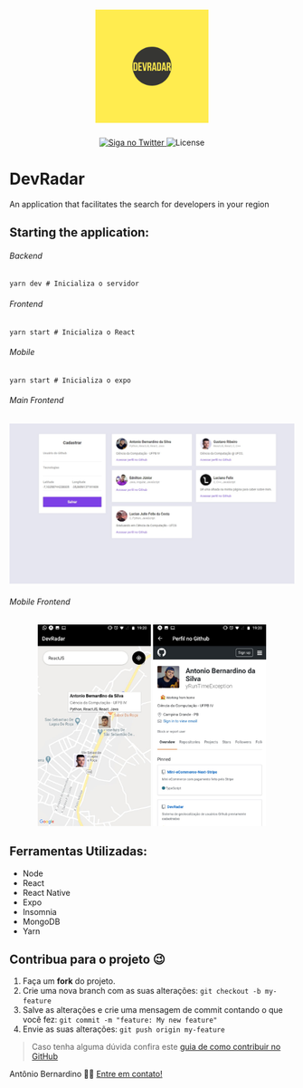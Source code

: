 <h1 align="center">
    <img alt="NextLevelWeek" title="#NextLevelWeek" src="./img/DevRadar.png" width="200px" />
</h1>

<p align="center">
  <a href="https://twitter.com/tonybsilvaaa">
    <img alt="Siga no Twitter" src="https://img.shields.io/twitter/url?url=https%3A%2F%2Fgithub.com%2Ftgmarinho%2Fnlw1">
  </a>
    <img alt="License" src="https://img.shields.io/badge/license-MIT-brightgreen">
</p>
<h1>DevRadar</h1>
<span>An application that facilitates the search for developers in your region</span>



## Starting the application:
<h6>Backend</h6>

```
yarn dev # Inicializa o servidor
```

<h6>Frontend</h6>

```
yarn start # Inicializa o React
```

<h6>Mobile</h6>

```
yarn start # Inicializa o expo
```
<h6>Main Frontend</h6>
<img src="/img/Web.png"/>

</br>

<h6>Mobile Frontend </h6>
<p align="center">
<img src="/img/Phone1.png" alt="Phone 1" width="200px"/>
<img src="/img/Phone2.png" alt="Phone 2" width="200px"/>

</p>

## Ferramentas Utilizadas:
<ul>
  <li>Node</li>
  <li>React</li>
  <li>React Native</li>
  <li>Expo</li>
  <li>Insomnia</li>
  <li>MongoDB</li>
  <li>Yarn</li>
</ul>

## Contribua para o projeto 😉

1. Faça um **fork** do projeto.
2. Crie uma nova branch com as suas alterações: `git checkout -b my-feature`
3. Salve as alterações e crie uma mensagem de commit contando o que você fez: `git commit -m "feature: My new feature"`
4. Envie as suas alterações: `git push origin my-feature`
> Caso tenha alguma dúvida confira este [guia de como contribuir no GitHub](https://github.com/firstcontributions/first-contributions)


Antônio Bernardino 👋🏽 [Entre em contato!](https://www.linkedin.com/in/tony-silva/)

